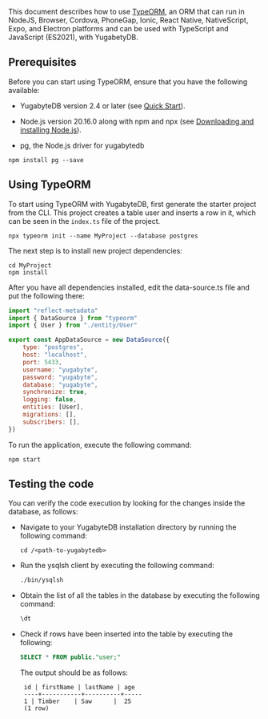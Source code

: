 <!---
title: Using TypeORM with YugabyteDB
linkTitle: TypeORM
description: Using TypeORM with YugabyteDB
menu:
  v225_integrations:
    identifier: typeorm
    parent: integrations
    weight: 571
type: docs
--->

This document describes how to use [TypeORM](https://typeorm.io/), an ORM that can run in NodeJS, Browser, Cordova, PhoneGap, Ionic, React Native, NativeScript, Expo, and Electron platforms and can be used with TypeScript and JavaScript (ES2021), with YugabetyDB.

## Prerequisites

Before you can start using TypeORM, ensure that you have the following available:

- YugabyteDB version 2.4 or later (see [Quick Start](/preview/quick-start/macos/)).

- Node.js version 20.16.0 along with npm and npx (see [Downloading and installing Node.js](https://docs.npmjs.com/downloading-and-installing-node-js-and-npm#using-a-node-installer-to-install-node-js-and-npm)).

-  pg, the Node.js driver for yugabytedb
```
npm install pg --save
```

## Using TypeORM

To start using TypeORM with YugabyteDB, first generate the starter project from the CLI. This project creates a table user and inserts a row in it, which can be seen in the `index.ts` file of the project.

```
npx typeorm init --name MyProject --database postgres
```

The next step is to install new project dependencies:

```
cd MyProject
npm install
```

After you have all dependencies installed, edit the data-source.ts file and put the following there:

```javascript
import "reflect-metadata"
import { DataSource } from "typeorm"
import { User } from "./entity/User"

export const AppDataSource = new DataSource({
    type: "postgres",
    host: "localhost",
    port: 5433,
    username: "yugabyte",
    password: "yugabyte",
    database: "yugabyte",
    synchronize: true,
    logging: false,
    entities: [User],
    migrations: [],
    subscribers: [],
})
```

To run the application, execute the following command:

```shell
npm start
```

## Testing the code

You can verify the code execution by looking for the changes inside the database, as follows:

- Navigate to your YugabyteDB installation directory by running the following command:

  ```shell
  cd /<path-to-yugabytedb>
  ```

- Run the ysqlsh client by executing the following command:

  ```sh
  ./bin/ysqlsh
  ```

- Obtain the list of all the tables in the database by executing the following command:

  ```sql
  \dt
  ```

- Check if rows have been inserted into the table by executing the following:

  ```sql
  SELECT * FROM public."user;"
  ```

  The output should be as follows:

  ```output
   id | firstName | lastName | age
   ----+-----------+----------+-----
   1 | Timber    | Saw      |  25
   (1 row)
  ```